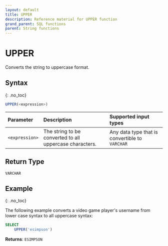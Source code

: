 ```yaml
---
layout: default
title: UPPER
description: Reference material for UPPER function
grand_parent: SQL functions
parent: String functions
---
```


# UPPER

Converts the string to uppercase format.

## Syntax
{: .no_toc}

```sql
UPPER(<expression>)
```

| Parameter  | Description                                             | Supported input types |
| :---------- | :------------------------------------------------------- |:---------|
| `<expression>` | The string to be converted to all uppercase characters. | Any data type that is convertible to `VARCHAR`

## Return Type
`VARCHAR` 

## Example
{: .no_toc}

The following example converts a video game player's username from lower case syntax to all uppercase syntax:

```sql
SELECT
	UPPER('esimpson')
```

**Returns**: `ESIMPSON`
